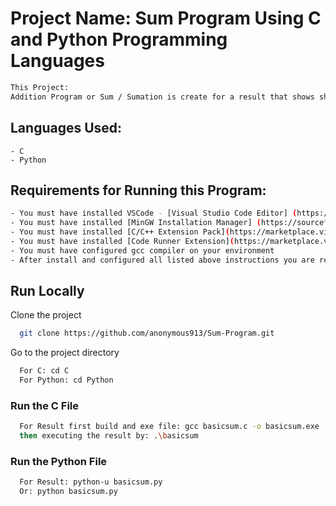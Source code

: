 
# Project Name: Sum Program Using C and Python Programming Languages

```bash
This Project: 
Addition Program or Sum / Sumation is create for a result that shows short mathematics addition of two value.
```

## Languages Used:  
``` - C ```  
``` - Python ```

## Requirements for Running this Program:
```bash
- You must have installed VSCode - [Visual Studio Code Editor] (https://code.visualstudio.com/Download) 
- You must have installed [MinGW Installation Manager] (https://sourceforge.net/projects/mingw/) 
- You must have installed [C/C++ Extension Pack](https://marketplace.visualstudio.com/items?itemName=ms-vscode.cpptools-extension-pack) on Visual Studio Code
- You must have installed [Code Runner Extension](https://marketplace.visualstudio.com/items?itemName=formulahendry.code-runner) on Visual Studio Code
- You must have configured gcc compiler on your environment
- After install and configured all listed above instructions you are ready to go.

```
## Run Locally

Clone the project
```bash
  git clone https://github.com/anonymous913/Sum-Program.git
```

Go to the project directory

```bash
  For C: cd C 
  For Python: cd Python
```

### Run the C File

```bash
  For Result first build and exe file: gcc basicsum.c -o basicsum.exe
  then executing the result by: .\basicsum
```  
### Run the Python File
```bash
  For Result: python-u basicsum.py
  Or: python basicsum.py
```

